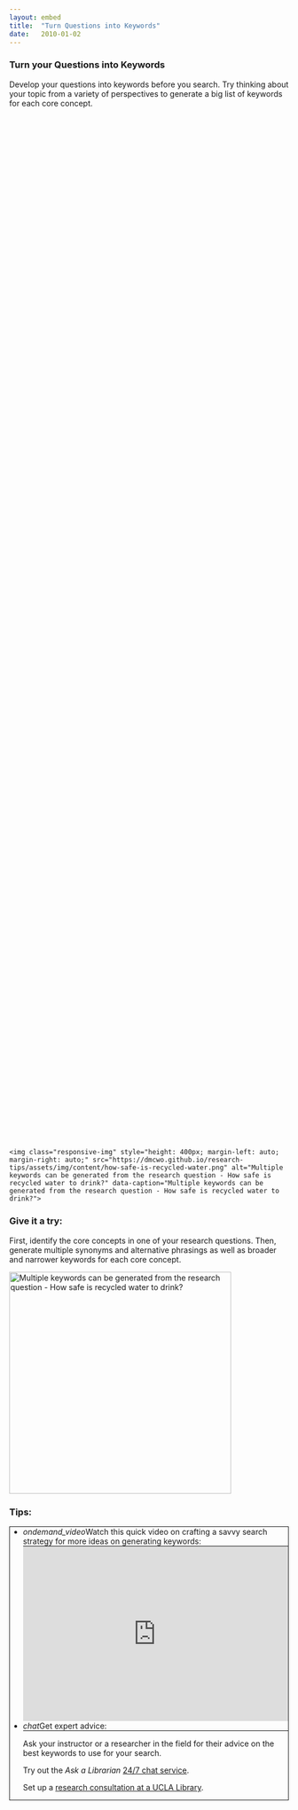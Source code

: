 ```yaml
---
layout: embed
title:  "Turn Questions into Keywords"
date:   2010-01-02
---
```


<section style="text-align: left;">
    <div style="height: 50%;">
    <h3>Turn your Questions into Keywords</h3>
    <p class="intro"><span class="dropcap">D</span>evelop your questions into keywords before you search. Try thinking about your topic from a variety of perspectives to generate a big list of keywords for each core concept.</p>
    </div>

    <img class="responsive-img" style="height: 400px; margin-left: auto; margin-right: auto;" src="https://dmcwo.github.io/research-tips/assets/img/content/how-safe-is-recycled-water.png" alt="Multiple keywords can be generated from the research question - How safe is recycled water to drink?" data-caption="Multiple keywords can be generated from the research question - How safe is recycled water to drink?"> 
</section>
<section style="text-align: left;">
    <h3><i class="fa fa-pencil-square-o" aria-hidden="true"></i> Give it a try:</h3>
    <p class="flow-text">First, identify the core concepts in one of your research questions. Then, generate multiple synonyms and alternative phrasings as well as broader and narrower keywords for each core concept.</p>
    <img class="responsive-img" style="height: 400px;" src="https://dmcwo.github.io/research-tips/assets/img/content/how-safe-is-recycled-water.png" alt="Multiple keywords can be generated from the research question - How safe is recycled water to drink?" data-caption="Multiple keywords can be generated from the research question - How safe is recycled water to drink?"> 
</section>
<section style="text-align: left; height: 100%;">
    <h3>Tips:</h3>
    <ul class="collapsible" data-collapsible="accordion" style="border-style: solid; border-width: thin;">
        <li>
            <div class="collapsible-header flowtext" style="border-bottom-style: solid; border-bottom-width: thin;"><i class="material-icons">ondemand_video</i>Watch this quick video on crafting a savvy search strategy for more ideas on generating keywords:</div>
            <div class="collapsible-body">
                <iframe width="100%" height="315" src="https://www.youtube.com/embed/bgnGGK_21sE?list=PLV8eqWoGXke5D5bmwscUhow1RJKWZmMRZ" frameborder="0" allowfullscreen></iframe>
            </div>
        </li>
        <li>
            <div class="collapsible-header flowtext" style="border-bottom-style: solid; border-bottom-width: thin;"><i class="material-icons">chat</i>Get expert advice:</div>
            <div class="collapsible-body">
                <p>Ask your instructor or a researcher in the field for their advice on the best keywords to use for your search.</p>
                <p>Try out the <em>Ask a Librarian</em> <a href="http://library.ucla.edu/questions" target="_blank">24/7 chat service</a>.</p>
                <p>Set up a <a href="http://library.ucla.edu/questions" target="_blank">research consultation at a UCLA Library</a>.</p>
            </div>
        </li>
    </ul>
</section>